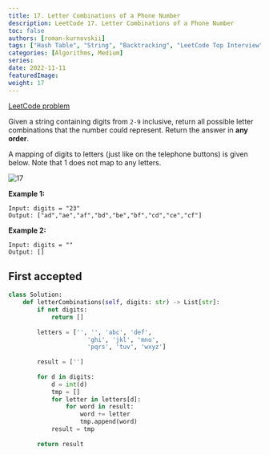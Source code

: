 ```yaml
---
title: 17. Letter Combinations of a Phone Number
description: LeetCode 17. Letter Combinations of a Phone Number
toc: false
authors: [roman-kurnovskii]
tags: ["Hash Table", "String", "Backtracking", "LeetCode Top Interview"]
categories: [Algorithms, Medium]
series:
date: 2022-11-11
featuredImage:
weight: 17
---
```


[LeetCode problem](https://leetcode.com/problems/letter-combinations-of-a-phone-number/)

Given a string containing digits from `2-9` inclusive, return all possible letter combinations that the number could represent. Return the answer in **any order**.

A mapping of digits to letters (just like on the telephone buttons) is given below. Note that 1 does not map to any letters.

![17](https://assets.leetcode.com/uploads/2022/03/15/1200px-telephone-keypad2svg.png)

**Example 1:**

    Input: digits = "23"
    Output: ["ad","ae","af","bd","be","bf","cd","ce","cf"]

**Example 2:**

    Input: digits = ""
    Output: []

## First accepted

```python
class Solution:
    def letterCombinations(self, digits: str) -> List[str]:
        if not digits:
            return []
        
        letters = ['', '', 'abc', 'def', 
                      'ghi', 'jkl', 'mno', 
                      'pqrs', 'tuv', 'wxyz']
        
        result = ['']
        
        for d in digits:
            d = int(d)
            tmp = []
            for letter in letters[d]:
                for word in result:
                    word += letter
                    tmp.append(word)
            result = tmp
        
        return result
```
